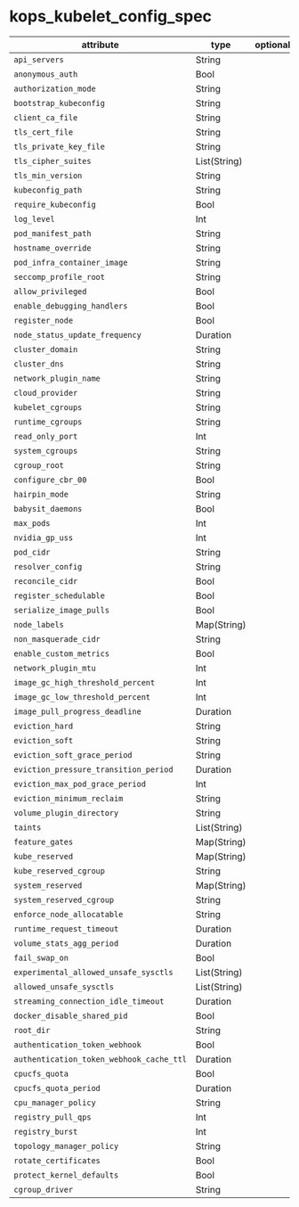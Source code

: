 # kops_kubelet_config_spec

| attribute | type | optional | required | computed |
| --- | --- | --- | --- | --- |
| `api_servers` | String |  | Yes |  |
| `anonymous_auth` | Bool |  | Yes |  |
| `authorization_mode` | String |  | Yes |  |
| `bootstrap_kubeconfig` | String |  | Yes |  |
| `client_ca_file` | String |  | Yes |  |
| `tls_cert_file` | String |  | Yes |  |
| `tls_private_key_file` | String |  | Yes |  |
| `tls_cipher_suites` | List(String) |  | Yes |  |
| `tls_min_version` | String |  | Yes |  |
| `kubeconfig_path` | String |  | Yes |  |
| `require_kubeconfig` | Bool |  | Yes |  |
| `log_level` | Int |  | Yes |  |
| `pod_manifest_path` | String |  | Yes |  |
| `hostname_override` | String |  | Yes |  |
| `pod_infra_container_image` | String |  | Yes |  |
| `seccomp_profile_root` | String |  | Yes |  |
| `allow_privileged` | Bool |  | Yes |  |
| `enable_debugging_handlers` | Bool |  | Yes |  |
| `register_node` | Bool |  | Yes |  |
| `node_status_update_frequency` | Duration |  | Yes |  |
| `cluster_domain` | String |  | Yes |  |
| `cluster_dns` | String |  | Yes |  |
| `network_plugin_name` | String |  | Yes |  |
| `cloud_provider` | String |  | Yes |  |
| `kubelet_cgroups` | String |  | Yes |  |
| `runtime_cgroups` | String |  | Yes |  |
| `read_only_port` | Int |  | Yes |  |
| `system_cgroups` | String |  | Yes |  |
| `cgroup_root` | String |  | Yes |  |
| `configure_cbr_00` | Bool |  | Yes |  |
| `hairpin_mode` | String |  | Yes |  |
| `babysit_daemons` | Bool |  | Yes |  |
| `max_pods` | Int |  | Yes |  |
| `nvidia_gp_uss` | Int |  | Yes |  |
| `pod_cidr` | String |  | Yes |  |
| `resolver_config` | String |  | Yes |  |
| `reconcile_cidr` | Bool |  | Yes |  |
| `register_schedulable` | Bool |  | Yes |  |
| `serialize_image_pulls` | Bool |  | Yes |  |
| `node_labels` | Map(String) |  | Yes |  |
| `non_masquerade_cidr` | String |  | Yes |  |
| `enable_custom_metrics` | Bool |  | Yes |  |
| `network_plugin_mtu` | Int |  | Yes |  |
| `image_gc_high_threshold_percent` | Int |  | Yes |  |
| `image_gc_low_threshold_percent` | Int |  | Yes |  |
| `image_pull_progress_deadline` | Duration |  | Yes |  |
| `eviction_hard` | String |  | Yes |  |
| `eviction_soft` | String |  | Yes |  |
| `eviction_soft_grace_period` | String |  | Yes |  |
| `eviction_pressure_transition_period` | Duration |  | Yes |  |
| `eviction_max_pod_grace_period` | Int |  | Yes |  |
| `eviction_minimum_reclaim` | String |  | Yes |  |
| `volume_plugin_directory` | String |  | Yes |  |
| `taints` | List(String) |  | Yes |  |
| `feature_gates` | Map(String) |  | Yes |  |
| `kube_reserved` | Map(String) |  | Yes |  |
| `kube_reserved_cgroup` | String |  | Yes |  |
| `system_reserved` | Map(String) |  | Yes |  |
| `system_reserved_cgroup` | String |  | Yes |  |
| `enforce_node_allocatable` | String |  | Yes |  |
| `runtime_request_timeout` | Duration |  | Yes |  |
| `volume_stats_agg_period` | Duration |  | Yes |  |
| `fail_swap_on` | Bool |  | Yes |  |
| `experimental_allowed_unsafe_sysctls` | List(String) |  | Yes |  |
| `allowed_unsafe_sysctls` | List(String) |  | Yes |  |
| `streaming_connection_idle_timeout` | Duration |  | Yes |  |
| `docker_disable_shared_pid` | Bool |  | Yes |  |
| `root_dir` | String |  | Yes |  |
| `authentication_token_webhook` | Bool |  | Yes |  |
| `authentication_token_webhook_cache_ttl` | Duration |  | Yes |  |
| `cpucfs_quota` | Bool |  | Yes |  |
| `cpucfs_quota_period` | Duration |  | Yes |  |
| `cpu_manager_policy` | String |  | Yes |  |
| `registry_pull_qps` | Int |  | Yes |  |
| `registry_burst` | Int |  | Yes |  |
| `topology_manager_policy` | String |  | Yes |  |
| `rotate_certificates` | Bool |  | Yes |  |
| `protect_kernel_defaults` | Bool |  | Yes |  |
| `cgroup_driver` | String |  | Yes |  |
